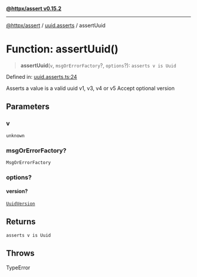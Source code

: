 [**@httpx/assert v0.15.2**](../../README.md)

***

[@httpx/assert](../../README.md) / [uuid.asserts](../README.md) / assertUuid

# Function: assertUuid()

> **assertUuid**(`v`, `msgOrErrorFactory`?, `options`?): `asserts v is Uuid`

Defined in: [uuid.asserts.ts:24](https://github.com/belgattitude/httpx/blob/d975bb2c60098569db690fb567053dfa3514ae29/packages/assert/src/uuid.asserts.ts#L24)

Asserts a value is a valid uuid v1, v3, v4 or v5
Accept optional version

## Parameters

### v

`unknown`

### msgOrErrorFactory?

`MsgOrErrorFactory`

### options?

#### version?

[`UuidVersion`](../../uuid.types/type-aliases/UuidVersion.md)

## Returns

`asserts v is Uuid`

## Throws

TypeError

